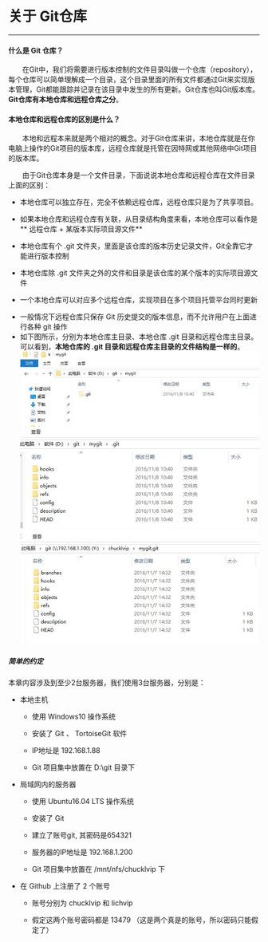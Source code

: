 # 关于 Git仓库

***

#### 什么是 Git 仓库？

&emsp;&emsp;在Git中，我们将需要进行版本控制的文件目录叫做一个仓库（repository），每个仓库可以简单理解成一个目录，这个目录里面的所有文件都通过Git来实现版本管理，Git都能跟踪并记录在该目录中发生的所有更新。Git仓库也叫Git版本库。**Git仓库有本地仓库和远程仓库之分**。

#### 本地仓库和远程仓库的区别是什么？

&emsp;&emsp;本地和远程本来就是两个相对的概念。对于Git仓库来讲，本地仓库就是在你电脑上操作的Git项目的版本库，远程仓库就是托管在因特网或其他网络中Git项目的版本库。

&emsp;&emsp;由于Git仓库本身是一个文件目录，下面说说本地仓库和远程仓库在文件目录上面的区别：

* 本地仓库可以独立存在，完全不依赖远程仓库，远程仓库只是为了共享项目。

* 如果本地仓库和远程仓库有关联，从目录结构角度来看，本地仓库可以看作是** 远程仓库 + 某版本实际项目源文件**

 + 本地仓库有个 .git 文件夹，里面是该仓库的版本历史记录文件，Git全靠它才能进行版本控制

 + 本地仓库除 .git 文件夹之外的文件和目录是该仓库的某个版本的实际项目源文件

 + 一个本地仓库可以对应多个远程仓库，实现项目在多个项目托管平台同时更新

* 一般情况下远程仓库只保存 Git 历史提交的版本信息，而不允许用户在上面进行各种 git 操作
* 如下图所示，分别为本地仓库主目录、本地仓库 .git 目录和远程仓库主目录。可以看到，**本地仓库的 .git 目录和远程仓库主目录的文件结构是一样的**。
![](/image/git_create_file.jpg)
![](/image/git_create_git.jpg)
![](/image/git_create_remote.jpg)
##### 简单的约定

本章内容涉及到至少2台服务器，我们使用3台服务器，分别是：

* 本地主机

    * 使用 Windows10 操作系统

    * 安装了 Git 、 TortoiseGit 软件

    * IP地址是 192.168.1.88

    * Git 项目集中放置在 D:\git 目录下

* 局域网内的服务器

    * 使用 Ubuntu16.04 LTS 操作系统

    * 安装了 Git

    * 建立了账号git, 其密码是654321

    * 服务器的IP地址是 192.168.1.200

    * Git 项目集中放置在 /mnt/nfs/chucklvip 下

* 在 Github 上注册了 2 个账号

    * 账号分别为 chucklvip 和 lichvip

    * 假定这两个账号密码都是 13479 （这是两个真是的账号，所以密码只能假定了）














